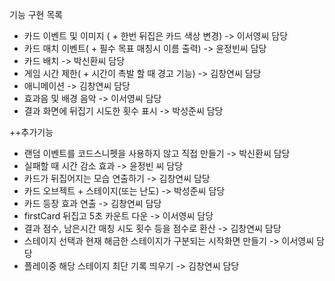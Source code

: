 기능 구현 목록
  * 카드 이벤트 및 이미지 ( + 한번 뒤집은 카드 색상 변경) -> 이서영씨 담당
  * 카드 매치 이벤트( + 필수 목표 매칭시 이름 출력) -> 윤정빈씨 담당
  * 카드 배치 -> 박신환씨 담당
  * 게임 시간 제한( + 시간이 촉발 할 때 경고 기능) -> 김창연씨 담당
  * 애니메이션 -> 김창연씨 담당
  * 효과음 및 배경 음악 -> 이서영씨 담당
  * 결과 화면에 뒤집기 시도한 횟수 표시 -> 박성준씨 담당

++추가기능
 * 랜덤 이벤트를 코드스니펫을 사용하지 않고 직접 만들기 -> 박신환씨 담당
 * 실패할 때 시간 감소 효과 -> 윤정빈 씨 담당
 * 카드가 뒤집어지는 모습 연출하기 -> 김창연씨 담당
 * 카드 오브젝트 + 스테이지(또는 난도) -> 박성준씨 담당
 * 카드 등장 효과 연출 -> 김창연씨 담당
 * firstCard 뒤집고 5초 카운트 다운 -> 이서영씨 담당
 * 결과 점수, 남은시간 매칭 시도 횟수 등을 점수로 환산 -> 김창연씨 담당
 * 스테이지 선택과 현재 해금한 스테이지가 구분되는 시작화면 만들기 -> 이서영씨 담당
 * 플레이중 해당 스테이지 최단 기록 띄우기 -> 김창연씨 담당
